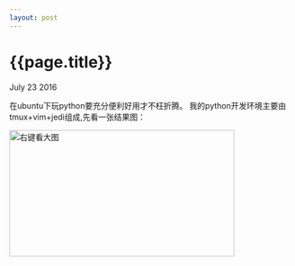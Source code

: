 ```yaml
---
layout: post
---
```


{{page.title}}
================
<p class = "meta">July 23 2016</p>

在ubuntu下玩python要充分便利好用才不枉折腾。
我的python开发环境主要由tmux+vim+jedi组成,先看一张结果图：

<a href="http://haiy.github.io/images/python_dev_ide.png"  target="_blank"><img alt="右键看大图" src="{{site.url}}/images/python_dev_ide.png"  height="225px" width="400px"> </a>


